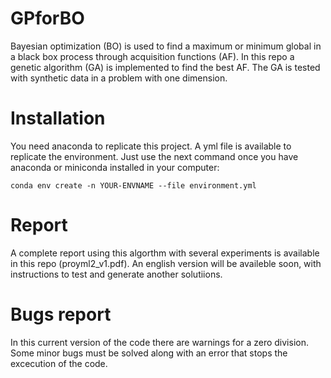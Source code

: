 # GPforBO

Bayesian optimization (BO) is used to find a maximum or minimum global in a black box process through acquisition functions (AF). In this repo a genetic algorithm (GA) is implemented to find the best AF. The GA is tested with synthetic data in a problem with one dimension.

# Installation

You need anaconda to replicate this project. A yml file is available to replicate the environment. Just use the next command once you have anaconda or miniconda installed in your computer:

```
conda env create -n YOUR-ENVNAME --file environment.yml
```

# Report

A complete report using this algorthm with several experiments is available in this repo (proyml2_v1.pdf). An english version will be availeble soon, with instructions to test and generate another solutiions.

# Bugs report

In this current version of the code there are warnings for a zero division. 
Some minor bugs must be solved along with an error that stops the excecution of the code.